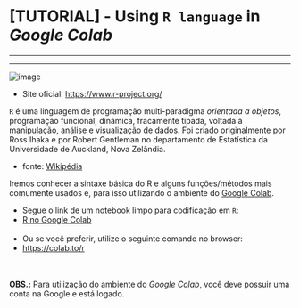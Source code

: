 # [TUTORIAL] - Using `R language` in _Google Colab_
---
---
![image](https://user-images.githubusercontent.com/63373520/185521381-366d2ac7-743c-4581-8cab-6db158a9822d.png)
- Site oficial: https://www.r-project.org/

`R` é uma linguagem de programação multi-paradigma _orientada a objetos_, programação funcional, dinâmica, fracamente tipada, voltada à manipulação, análise e visualização de dados. Foi criado originalmente por Ross Ihaka e por Robert Gentleman no departamento de Estatística da Universidade de Auckland, Nova Zelândia.

- fonte: [Wikipédia]('https://pt.wikipedia.org/wiki/R_(linguagem_de_programa%C3%A7%C3%A3o))

Iremos conhecer a sintaxe básica do R e alguns funções/métodos mais comumente usados e, para isso utilizando o ambiente do [Google Colab](https://colab.research.google.com/notebooks/welcome.ipynb?hl=pt-BR).

- Segue o link de um notebook limpo para codificação em `R`:
 - [R no Google Colab](https://colab.to/r) <br><br>
- Ou se você preferir, utilize o seguinte comando no browser:
 - https://colab.to/r

<br><br>
**OBS.:** Para utilização do ambiente do _Google Colab_, você deve possuir uma conta na Google e está logado.

